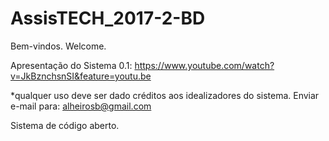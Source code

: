 # AssisTECH_2017-2-BD
Bem-vindos. Welcome.


Apresentação do Sistema 0.1: https://www.youtube.com/watch?v=JkBznchsnSI&feature=youtu.be

*qualquer uso deve ser dado créditos aos idealizadores do sistema. Enviar e-mail para: alheirosb@gmail.com


Sistema de código aberto.
